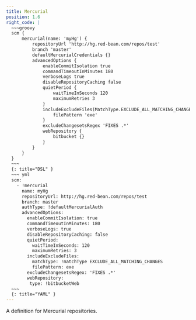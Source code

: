 ```yaml
---
title: Mercurial
position: 1.6
right_code: |
  ~~~groovy
  scm {
      mercurial(name: 'myHg') {
          repositoryUrl 'http://hg.red-bean.com/repos/test'
          branch 'master'
          defaultMercurialCredentials {}
          advancedOptions {
              enableCommitIsolation true
              commandTimeoutInMinutes 180
              verboseLogs true
              disableRepositoryCaching false
              quietPeriod {
                  waitTimeInSeconds 120
                  maximumRetries 3
              }
              includeExcludeFiles(MatchType.EXCLUDE_ALL_MATCHING_CHANGES) {
                  filePattern 'exe'
              }
              excludeChangesetsRegex 'FIXES .*'
              webRepository {
                  bitbucket {}
              }
          }
      }
  }
  ~~~
  {: title="DSL" }
  ~~~ yml
  scm:
    - !mercurial
      name: myHg
      repositoryUrl: http://hg.red-bean.com/repos/test
      branch: master
      authType: !defaultMercurialAuth
      advancedOptions:
        enableCommitIsolation: true
        commandTimeoutInMinutes: 180
        verboseLogs: true
        disableRepositoryCaching: false
        quietPeriod:
          waitTimeInSeconds: 120
          maximumRetries: 3
        includeExcludeFiles:
          matchType: !matchType EXCLUDE_ALL_MATCHING_CHANGES
          filePattern: exe
        excludeChangesetsRegex: 'FIXES .*'
        webRepository:
         type: !bitbucketWeb
  ~~~
  {: title="YAML" }
---
```

A definition for Mercurial repositories.
